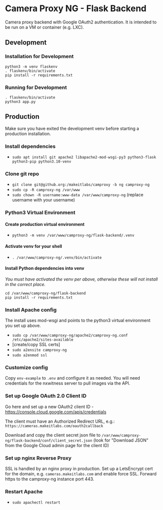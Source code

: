 # Camera Proxy NG - Flask Backend
Camera proxy backend with Google OAuth2 authentication.  It is intended to be run on a VM or container (e.g. LXC).

## Development 

### Installation for Development
```
python3 -m venv flaskenv
. flaskenv/bin/activate
pip install -r requirements.txt
```

### Running for Development
```
. flaskenv/bin/activate
python3 app.py
```

## Production

Make sure you have exited the development venv before starting a production installation.

### Install dependencies
- `sudo apt install git apache2 libapache2-mod-wsgi-py3 python3-flask python3-pip python3.10-venv`

### Clone git repo
- `git clone git@github.org:/makeitlabs/camproxy -b ng camproxy-ng`
- `sudo cp -R camproxy-ng /var/www`
- `sudo chown -R username:www-data /var/www/camproxy-ng` (replace username with your username)

### Python3 Virtual Environment

#### Create production virtual environment
- `python3 -m venv /var/www/camproxy-ng/flask-backend/.venv`

#### Activate venv for your shell
- `. /var/www/camproxy-ng/.venv/bin/activate`

#### Install Python dependencies into venv

*You must have activated the venv per above, otherwise these will not install in the correct place.*

```
cd /var/www/camproxy-ng/flask-backend
pip install -r requirements.txt
```

### Install Apache config

The install uses mod-wsgi and points to the python3 virtual environment you set up above.

- `sudo cp /var/www/camproxy-ng/apache2/camproxy-ng.conf /etc/apache2/sites-available`
- [create/copy SSL certs]
- `sudo a2ensite camproxy-ng`
- `sudo a2enmod ssl`

### Customize config

Copy `env-example` to `.env` and configure it as needed.  You will need credentials for the nxwitness server to pull images via the API.

### Set up Google OAuth 2.0 Client ID

Go here and set up a new OAuth2 client ID - https://console.cloud.google.com/apis/credentials

The client must have an Authorized Redirect URL, e.g.: `https://cameras.makeitlabs.com/oauth2callback`

Download and copy the client secret json file to `/var/www/camproxy-ng/flask-backend/conf/client_secret.json` (look for "Download JSON" from the Google Cloud admin page for the client ID)


### Set up nginx Reverse Proxy

SSL is handled by an nginx proxy in production.  Set up a LetsEncrypt cert for the domain, e.g. `cameras.makeitlabs.com` and enable force SSL.  Forward https to the camproxy-ng instance port 443.

### Restart Apache
- `sudo apachectl restart`
